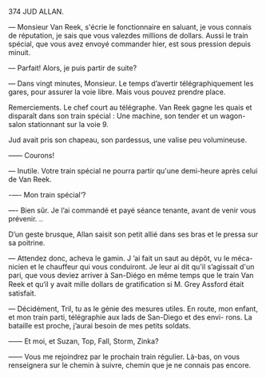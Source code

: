 374 JUD ALLAN.

— Monsieur Van Reek, s'écrie le fonctionnaire en saluant, je vous connais
de réputation, je sais que vous valezdes millions de dollars. Aussi le train
spécial, que vous avez envoyé commander hier, est sous pression depuis
minuit.

— Parfait! Alors, je puis partir de suite?

— Dans vingt minutes, Monsieur. Le temps d’avertir télégraphiquement
les gares, pour assurer la voie libre. Mais vous pouvez prendre place.

Remerciements. Le chef court au télégraphe. Van Reek gagne les quais et
disparaît dans son train spécial : Une machine, son tender et un wagon-
salon stationnant sur la voie 9.

Jud avait pris son chapeau, son pardessus, une valise peu volumineuse.

—— Courons!

— Inutile. Votre train spécial ne pourra partir qu'une demi-heure après
celui de Van Reek.

-—- Mon train spécial‘?

—- Bien sûr. Je l’ai commandé et payé séance tenante, avant de venir vous
prévenir. ..

D’un geste brusque, Allan saisit son petit allié dans ses bras et le pressa
sur sa poitrine.

— Attendez donc, acheva le gamin. J ’ai fait un saut au dépôt, vu le méca-
nicien et le chauffeur qui vous conduiront. Je leur ai dit qu'il s’agissait d'un
pari, que vous deviez arriver à San-Diégo en même temps que le train Van
Reek et qu‘il y avait mille dollars de gratiﬁcation si M. Grey Assford était
satisfait.

— Décidément, Tril, tu as le génie des mesures utiles. En route, mon
enfant, et mon train parti, télégraphie aux lads de San-Diego et des envi-
rons. La bataille est proche, j’aurai besoin de mes petits soldats.

—— Et moi, et Suzan, Top, Fall, Storm, Zinka?

—— Vous me rejoindrez par le prochain train régulier. Là-bas, on vous
renseignera sur le chemin à suivre, chemin que je ne connais pas encore.

